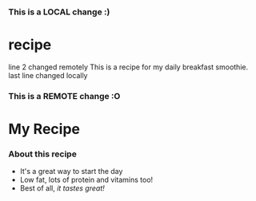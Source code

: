 ### This is a LOCAL change :)
# recipe
line 2 changed remotely
This is a recipe for my daily breakfast smoothie.
last line changed locally
### This is a REMOTE change :O


# My Recipe

### About this recipe

* It's a great way to start the day
* Low fat, lots of protein and vitamins too!
* Best of all, _it tastes great!_

